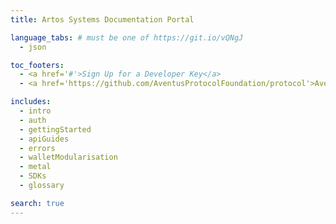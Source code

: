 ```yaml
---
title: Artos Systems Documentation Portal

language_tabs: # must be one of https://git.io/vQNgJ
  - json

toc_footers:
  - <a href='#'>Sign Up for a Developer Key</a>
  - <a href='https://github.com/AventusProtocolFoundation/protocol'>Aventus Protocol on GitHub</a>

includes:
  - intro
  - auth
  - gettingStarted
  - apiGuides
  - errors
  - walletModularisation
  - metal
  - SDKs
  - glossary

search: true
---
```


<!--- 
title = What we see in the title bar in a browser
language_tabs = What we display in the top right for language toggles, if we add a new language, we should add it to the tab and it'll deal with it.
toc_footers = the bottom left links, maybe add contact?
includes = the actual contents, nothing is here anymore, but these are the order they display in the left bar
search = c'monnnn
--->
